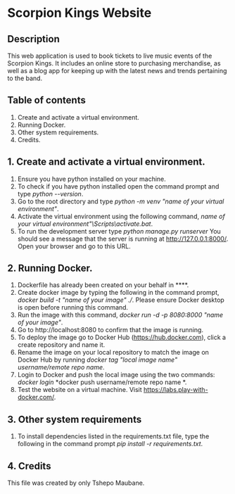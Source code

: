 # Scorpion Kings Website

## Description 
This web application is used to book tickets to live music events of the 
Scorpion Kings. It includes an online store to purchasing merchandise,
as well as a blog app for keeping up with the latest news and trends
pertaining to the band.

## Table of contents
1. Create and activate a virtual environment.
2. Running Docker.
3. Other system requirements.
4. Credits.

## 1. Create and activate a virtual environment.
1. Ensure you have python installed on your machine.
2. To check if you have python installed open the command prompt and type
*python --version*.
3. Go to the root directory and type 
*python -m venv "name of your virtual environment"*.
4. Activate the virtual environment using the following command,
*name of your virtual environment"\Scripts\activate.bat*.
5. To run the development server type
*python manage.py runserver*
You should see a message that the server is running at http://127.0.0.1:8000/. 
Open your browser and go to this URL.

## 2. Running Docker.
1. Dockerfile has already been created on your behalf in ****.
2. Create docker image by typing the following in the command prompt,
*docker build -t "name of your image" ./*.
Please ensure Docker desktop is open before running this command.
4. Run the image with this command, 
*docker run -d -p 8080:8000 "name of your image"*.
5. Go to http://localhost:8080 to confirm that the image is running.
6. To deploy the image go to Docker Hub (https://hub.docker.com), click
a create repository and name it.
7. Rename the image on your local repository to match the image on Docker
Hub by running *docker tag "local image name" username/remote repo name*.
8. Login to Docker and push the local image using the two commands:
*docker login*
*docker push username/remote repo name *.
9. Test the website on a virtual machine. Visit  https://labs.play-with-docker.com/.

## 3. Other system requirements
1. To install dependencies listed in the requirements.txt file, type
the following in the command prompt *pip install -r requirements.txt*.

## 4. Credits
This file was created by only Tshepo Maubane.
